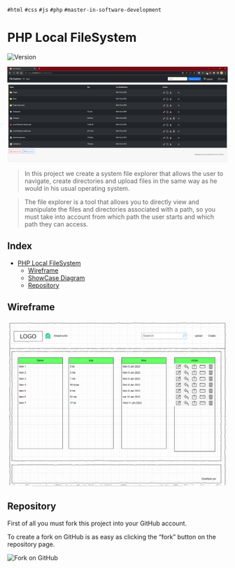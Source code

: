 `#html` `#css` `#js` `#php` `#master-in-software-development`

# PHP Local FileSystem 

<p>
  <img alt="Version" src="https://img.shields.io/badge/version-1.0-blue.svg?cacheSeconds=2592000" />
</p>

![app](assets/readme/app.png)

>In this project we create a system file explorer that allows the user to navigate, create directories and upload files in the same way as he would in his usual operating system. 

>The file explorer is a tool that allows you to directly view and manipulate the files and directories associated with a path, so you must take into account from which path the user starts and which path they can access.


## Index <!-- omit in toc -->

- [PHP Local FileSystem](#php-local-filesystem)
  - [Wireframe](#wireframe)
  - [ShowCase Diagram](#showcase-diagram)
  - [Repository](#repository)

## Wireframe

![app](assets/readme/wireframe.png)

## Repository

First of all you must fork this project into your GitHub account.

To create a fork on GitHub is as easy as clicking the “fork” button on the repository page.

<img src="https://docs.github.com/assets/cb-23088/images/help/repository/fork_button.png" alt="Fork on GitHub" width='450'>
